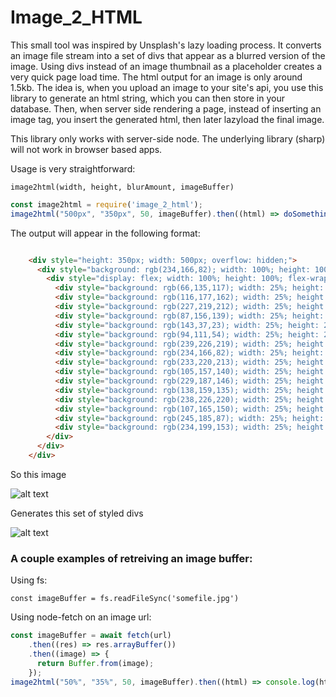 # Image_2_HTML

This small tool was inspired by Unsplash's lazy loading process. It converts an image file stream into a set of divs that appear as a blurred version of the image. Using divs instead of an image thumbnail as a placeholder creates a very quick page load time. The html output for an image is only around 1.5kb. The idea is, when you upload an image to your site's api, you use this library to generate an html string, which you can then store in your database. Then, when server side rendering a page, instead of inserting an image tag, you insert the generated html, then later lazyload the final image.

This library only works with server-side node. The underlying library (sharp) will not work in browser based apps.

Usage is very straightforward:

`image2html(width, height, blurAmount, imageBuffer)`

```js
const image2html = require('image_2_html');
image2html("500px", "350px", 50, imageBuffer).then((html) => doSomethingWithHTML()));
```

The output will appear in the following format:

```html

    <div style="height: 350px; width: 500px; overflow: hidden;">
      <div style="background: rgb(234,166,82); width: 100%; height: 100%;">
        <div style="display: flex; width: 100%; height: 100%; flex-wrap: wrap; filter: blur(50px);">
          <div style="background: rgb(66,135,117); width: 25%; height: 25%"></div>
          <div style="background: rgb(116,177,162); width: 25%; height: 25%"></div>
          <div style="background: rgb(227,219,212); width: 25%; height: 25%"></div>
          <div style="background: rgb(87,156,139); width: 25%; height: 25%"></div>
          <div style="background: rgb(143,37,23); width: 25%; height: 25%"></div>
          <div style="background: rgb(94,111,54); width: 25%; height: 25%"></div>
          <div style="background: rgb(239,226,219); width: 25%; height: 25%"></div>
          <div style="background: rgb(234,166,82); width: 25%; height: 25%"></div>
          <div style="background: rgb(233,220,213); width: 25%; height: 25%"></div>
          <div style="background: rgb(105,157,140); width: 25%; height: 25%"></div>
          <div style="background: rgb(229,187,146); width: 25%; height: 25%"></div>
          <div style="background: rgb(138,159,135); width: 25%; height: 25%"></div>
          <div style="background: rgb(238,226,220); width: 25%; height: 25%"></div>
          <div style="background: rgb(107,165,150); width: 25%; height: 25%"></div>
          <div style="background: rgb(245,185,87); width: 25%; height: 25%"></div>
          <div style="background: rgb(234,199,153); width: 25%; height: 25%"></div>
        </div>
      </div>
    </div>
```

So this image

![alt text](https://i.imgur.com/vt76ZiE.jpg)

Generates this set of styled divs

![alt text](https://i.imgur.com/zPxj5MQ.png)

### A couple examples of retreiving an image buffer:

Using fs:

```const imageBuffer = fs.readFileSync('somefile.jpg')```

Using node-fetch on an image url:

```js
const imageBuffer = await fetch(url)
    .then((res) => res.arrayBuffer())
    .then((image) => {
      return Buffer.from(image);
    });
image2html("50%", "35%", 50, imageBuffer).then((html) => console.log(html));
```
